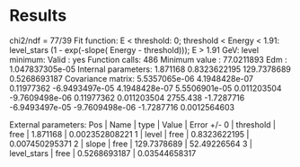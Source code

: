 # Results

chi2/ndf = 77/39
Fit function:
E < threshold: 0;
threshold < Energy < 1.91: level_stars (1 - exp(-slope( Energy - threshold)));
E > 1.91 GeV: level
minimum:
  Valid         : yes
  Function calls: 486
  Minimum value : 77.0211893
  Edm           : 1.047837305e-05
  Internal parameters:
         1.871168
     0.8323622195
      129.7378689
     0.5268693187
  Covariance matrix:
  5.5357065e-06  4.1948428e-07     0.11977362 -6.9493497e-05
  4.1948428e-07  5.5506901e-05    0.011203504 -9.7609498e-06
     0.11977362    0.011203504       2755.438     -1.7287716
 -6.9493497e-05 -9.7609498e-06     -1.7287716   0.0012564603

  External parameters:
  Pos |    Name    |  type   |      Value       |    Error +/-
    0 |  threshold |  free   |         1.871168 | 0.002352808221
    1 |      level |  free   |     0.8323622195 | 0.007450295371
    2 |      slope |  free   |      129.7378689 |  52.49226564
    3 | level_stars |  free   |     0.5268693187 | 0.03544658317
